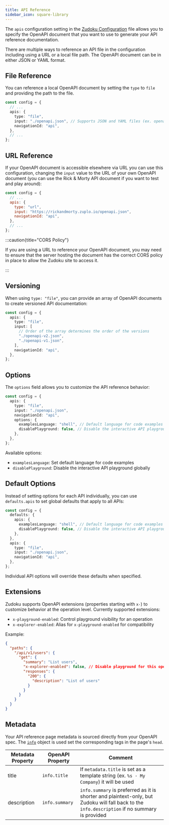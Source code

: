```yaml
---
title: API Reference
sidebar_icon: square-library
---
```


The `apis` configuration setting in the [Zudoku Configuration](./overview.md) file allows you to specify the OpenAPI document that you want to use to generate your API reference documentation.

There are multiple ways to reference an API file in the configuration including using a URL or a local file path. The OpenAPI document can be in either JSON or YAML format.

## File Reference

You can reference a local OpenAPI document by setting the `type` to `file` and providing the path to the file.

```ts
const config = {
  // ...
  apis: {
    type: "file",
    input: "./openapi.json", // Supports JSON and YAML files (ex. openapi.yaml)
    navigationId: "api",
  },
  // ...
};
```

## URL Reference

If your OpenAPI document is accessible elsewhere via URL you can use this configuration, changing the `input` value to the URL of your own OpenAPI document (you can use the Rick & Morty API document if you want to test and play around):

```js
const config = {
  // ...
  apis: {
    type: "url",
    input: "https://rickandmorty.zuplo.io/openapi.json",
    navigationId: "api",
  },
  // ...
};
```

:::caution{title="CORS Policy"}

If you are using a URL to reference your OpenAPI document, you may need to ensure that the server hosting the document has the correct CORS policy in place to allow the Zudoku site to access it.

:::

## Versioning

When using `type: "file"`, you can provide an array of OpenAPI documents to create versioned API documentation:

```ts
const config = {
  apis: {
    type: "file",
    input: [
      // Order of the array determines the order of the versions
      "./openapi-v2.json",
      "./openapi-v1.json",
    ],
    navigationId: "api",
  },
};
```

## Options

The `options` field allows you to customize the API reference behavior:

```ts
const config = {
  apis: {
    type: "file",
    input: "./openapi.json",
    navigationId: "api",
    options: {
      examplesLanguage: "shell", // Default language for code examples
      disablePlayground: false, // Disable the interactive API playground
    },
  },
};
```

Available options:

- `examplesLanguage`: Set default language for code examples
- `disablePlayground`: Disable the interactive API playground globally

## Default Options

Instead of setting options for each API individually, you can use `defaults.apis` to set global defaults that apply to all APIs:

```ts
const config = {
  defaults: {
    apis: {
      examplesLanguage: "shell", // Default language for code examples
      disablePlayground: false, // Disable the interactive API playground
    },
  },
  apis: {
    type: "file",
    input: "./openapi.json",
    navigationId: "api",
  },
};
```

Individual API options will override these defaults when specified.

## Extensions

Zudoku supports OpenAPI extensions (properties starting with `x-`) to customize behavior at the operation level. Currently supported extensions:

- `x-playground-enabled`: Control playground visibility for an operation
- `x-explorer-enabled`: Alias for `x-playground-enabled` for compatibility

Example:

```json
{
  "paths": {
    "/api/v1/users": {
      "get": {
        "summary": "List users",
        "x-explorer-enabled": false, // Disable playground for this operation
        "responses": {
          "200": {
            "description": "List of users"
          }
        }
      }
    }
  }
}
```

## Metadata

Your API reference page metadata is sourced directly from your OpenAPI spec. The [`info`](https://spec.openapis.org/oas/v3.1.0#info-object) object is used set the corresponding tags in the page's `head`.

| Metadata Property | OpenAPI Property | Comment                                                                                                                                        |
| ----------------- | ---------------- | ---------------------------------------------------------------------------------------------------------------------------------------------- |
| title             | `info.title`     | If `metadata.title` is set as a template string (ex. `%s - My Company`) it will be used                                                        |
| description       | `info.summary`   | `info.summary` is preferred as it is shorter and plaintext-only, but Zudoku will fall back to the `info.description` if no summary is provided |
